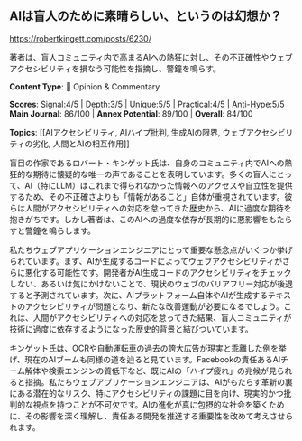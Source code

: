## AIは盲人のために素晴らしい、というのは幻想か？

https://robertkingett.com/posts/6230/

著者は、盲人コミュニティ内で高まるAIへの熱狂に対し、その不正確性やウェブアクセシビリティを損なう可能性を指摘し、警鐘を鳴らす。

**Content Type**: 💭 Opinion & Commentary

**Scores**: Signal:4/5 | Depth:3/5 | Unique:5/5 | Practical:4/5 | Anti-Hype:5/5
**Main Journal**: 86/100 | **Annex Potential**: 89/100 | **Overall**: 84/100

**Topics**: [[AIアクセシビリティ, AIハイプ批判, 生成AIの限界, ウェブアクセシビリティの劣化, 人間とAIの相互作用]]

盲目の作家であるロバート・キンゲット氏は、自身のコミュニティ内でAIへの熱狂的な期待に懐疑的な唯一の声であることを表明しています。多くの盲人にとって、AI（特にLLM）はこれまで得られなかった情報へのアクセスや自立性を提供するため、その不正確さよりも「情報があること」自体が重視されています。彼らは人間がアクセシビリティへの対応を怠ってきた歴史から、AIに過度な期待を抱きがちです。しかし著者は、このAIへの過度な依存が長期的に悪影響をもたらすと警鐘を鳴らします。

私たちウェブアプリケーションエンジニアにとって重要な懸念点がいくつか挙げられています。まず、AIが生成するコードによってウェブアクセシビリティがさらに悪化する可能性です。開発者がAI生成コードのアクセシビリティをチェックしない、あるいは気にかけないことで、現状のウェブのバリアフリー対応が後退すると予測されています。次に、AIプラットフォーム自体やAIが生成するテキストのアクセシビリティが問題となり、新たな改善運動が必要になるでしょう。これは、人間がアクセシビリティへの対応を怠ってきた結果、盲人コミュニティが技術に過度に依存するようになった歴史的背景と結びついています。

キンゲット氏は、OCRや自動運転車の過去の誇大広告が現実と乖離した例を挙げ、現在のAIブームも同様の道を辿ると見ています。Facebookの責任あるAIチーム解体や検索エンジンの質低下など、既にAIの「ハイプ疲れ」の兆候が見られると指摘。私たちウェブアプリケーションエンジニアは、AIがもたらす革新の裏にある潜在的なリスク、特にアクセシビリティの課題に目を向け、現実的かつ批判的な視点を持つことが不可欠です。AIの進化が真に包摂的な社会を築くために、その影響を深く理解し、責任ある開発を推進する重要性を改めて考えさせられます。